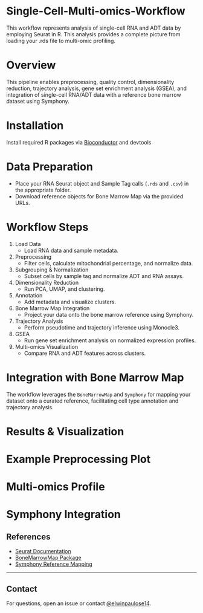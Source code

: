# Single-Cell-Multi-omics-Workflow
This workflow represents analysis of single-cell RNA and ADT data by employing Seurat in R. This analysis provides a complete picture from loading your .rds file to multi-omic profiling. 


# Overview

This pipeline enables preprocessing, quality control, dimensionality reduction, trajectory analysis, gene set enrichment analysis (GSEA), and integration of single-cell RNA/ADT data with a reference bone marrow dataset using Symphony.

# Installation

Install required R packages via [Bioconductor](https://bioconductor.org/) and devtools

# Data Preparation

- Place your RNA Seurat object and Sample Tag calls (`.rds` and `.csv`) in the appropriate folder.
- Download reference objects for Bone Marrow Map via the provided URLs.

# Workflow Steps

1. Load Data  
   - Load RNA data and sample metadata.
2. Preprocessing  
   - Filter cells, calculate mitochondrial percentage, and normalize data.
3. Subgrouping & Normalization  
   - Subset cells by sample tag and normalize ADT and RNA assays.
4. Dimensionality Reduction  
   - Run PCA, UMAP, and clustering.
5. Annotation  
   - Add metadata and visualize clusters.
6. Bone Marrow Map Integration  
   - Project your data onto the bone marrow reference using Symphony.
7. Trajectory Analysis  
   - Perform pseudotime and trajectory inference using Monocle3.
8. GSEA  
   - Run gene set enrichment analysis on normalized expression profiles.
9. Multi-omics Visualization  
   - Compare RNA and ADT features across clusters.

# Integration with Bone Marrow Map

The workflow leverages the `BoneMarrowMap` and `Symphony` for mapping your dataset onto a curated reference, facilitating cell type annotation and trajectory analysis.

# Results & Visualization

# Example Preprocessing Plot



# Multi-omics Profile


# Symphony Integration





## References

- [Seurat Documentation](https://satijalab.org/seurat/)
- [BoneMarrowMap Package](https://github.com/dosorio/boneMarrowMap)
- [Symphony Reference Mapping](https://cran.r-project.org/web/packages/symphony/index.html)

---

## Contact

For questions, open an issue or contact [@elwinpaulose14](https://github.com/elwinpaulose14).
